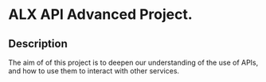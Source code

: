 # ALX API Advanced Project.

## Description
The aim of of this project is to deepen our understanding of the use of APIs, and how to use them to interact with other services. 
